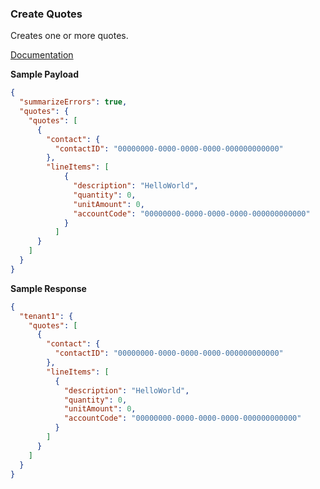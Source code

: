 ### Create Quotes

Creates one or more quotes.

[Documentation](https://xeroapi.github.io/xero-node/accounting/index.html#api-Accounting-createQuotes)

**Sample Payload**
```json
{
  "summarizeErrors": true,
  "quotes": {
    "quotes": [
      {
        "contact": {
          "contactID": "00000000-0000-0000-0000-000000000000"
        },
        "lineItems": [
            {
              "description": "HelloWorld",
              "quantity": 0,
              "unitAmount": 0,
              "accountCode": "00000000-0000-0000-0000-000000000000"
            }
          ]
      }
    ]
  }
}
```

**Sample Response**
```json
{
  "tenant1": {
    "quotes": [
      {
        "contact": {
          "contactID": "00000000-0000-0000-0000-000000000000"
        },
        "lineItems": [
          {
            "description": "HelloWorld",
            "quantity": 0,
            "unitAmount": 0,
            "accountCode": "00000000-0000-0000-0000-000000000000"
          }
        ]
      }
    ]
  }
}
```

